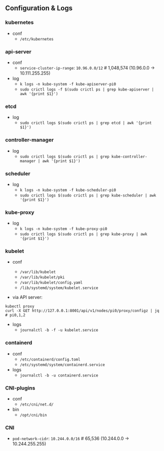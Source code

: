 ## Configuration & Logs

### kubernetes
- conf
  - `/etc/kubernetes`
  
### api-server
- conf
  - `service-cluster-ip-range`: `10.96.0.0/12` # 1,048,574 (10.96.0.0 -> 10.111.255.255)
- log
  - `k logs -n kube-system -f kube-apiserver-pi0`
  - `sudo crictl logs -f $(sudo crictl ps | grep kube-apiserver | awk '{print $1}')`

### etcd
- log
  - `sudo crictl logs $(sudo crictl ps | grep etcd | awk '{print $1}')`

### controller-manager
- log
  - `sudo crictl logs $(sudo crictl ps | grep kube-controller-manager | awk '{print $1}')`

### scheduler
- log
  - `k logs -n kube-system -f kube-scheduler-pi0`
  - `sudo crictl logs $(sudo crictl ps | grep kube-scheduler | awk '{print $1}')`

### kube-proxy
- log
  - `k logs -n kube-system -f kube-proxy-pi0`
  - `sudo crictl logs $(sudo crictl ps | grep kube-proxy | awk '{print $1}')`

### kubelet
- conf
  - `/var/lib/kubelet`  
  - `/var/lib/kubelet/pki`
  - `/var/lib/kubelet/config.yaml`
  - `/lib/systemd/system/kubelet.service`

- via API server:
```shell
kubectl proxy
curl -X GET http://127.0.0.1:8001/api/v1/nodes/pi0/proxy/configz | jq # pi0,1,2
```

- logs
  - `journalctl -b -f -u kubelet.service`

### containerd
- conf
  - `/etc/containerd/config.toml`
  - `/etc/systemd/system/containerd.service`
- logs
  - `journalctl -b -u containerd.service`

### CNI-plugins
- conf
  - `/etc/cni/net.d/`
- bin
  - `/opt/cni/bin`

### CNI
- `pod-network-cidr`: `10.244.0.0/16` # 65,536 (10.244.0.0 -> 10.244.255.255)